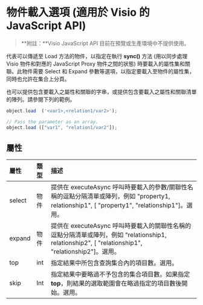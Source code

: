 # <a name="object-load-options-javascript-api-for-visio"></a>物件載入選項 (適用於 Visio 的 JavaScript API)

>**附註：**Visio JavaScript API 目前在預覽或生產環境中不提供使用。

代表可以傳遞至 Load 方法的物件，以指定在執行 **sync()** 方法 (用以同步處理 Visio 物件和對應的 JavaScript Proxy 物件之間的狀態) 時要載入的屬性集和關聯。此物件需要 Select 和 Expand 參數等選項，以指定要載入至物件的屬性集，同時也允許在集合上分頁。

也可以提供包含要載入之屬性和關聯的字串，或提供包含要載入之屬性和關聯清單的陣列。請參閱下列的範例。

```js
object.load  ('<var1>,<relation1/var2>');

// Pass the parameter as an array.
object.load (["var1", "relation1/var2"]);
```

## <a name="properties"></a>屬性

| 屬性	 | 類型	  | 描述 |
|:---------|:------|:------------|
|select    |物件 |提供在 executeAsync 呼叫時要載入的參數/關聯性名稱的逗點分隔清單或陣列，例如 "property1, relationship1", [ "property1", "relationship1"]。選用。|
|expand    |物件 |提供在 executeAsync 呼叫時要載入的關聯性名稱的逗點分隔清單或陣列，例如 "relationship1, relationship2", [ "relationship1", "relationship2"]。選用。|
|top       |int    |指定結果中所包含查詢集合內的項目數。選用。|
|skip      |Int    |指定結果中要略過不予包含的集合項目數。如果指定 **top**，則結果的選取範圍會在略過指定的項目數後開始。選用。|

